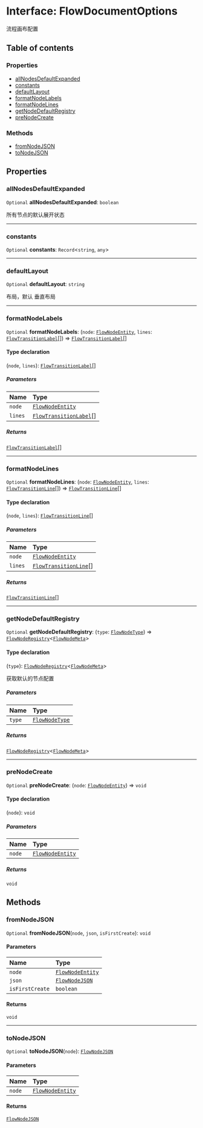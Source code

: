 # Interface: FlowDocumentOptions

流程画布配置

## Table of contents

### Properties

* [allNodesDefaultExpanded](/en/auto-docs/document/interfaces/FlowDocumentOptions.md#allnodesdefaultexpanded)
* [constants](/en/auto-docs/document/interfaces/FlowDocumentOptions.md#constants)
* [defaultLayout](/en/auto-docs/document/interfaces/FlowDocumentOptions.md#defaultlayout)
* [formatNodeLabels](/en/auto-docs/document/interfaces/FlowDocumentOptions.md#formatnodelabels)
* [formatNodeLines](/en/auto-docs/document/interfaces/FlowDocumentOptions.md#formatnodelines)
* [getNodeDefaultRegistry](/en/auto-docs/document/interfaces/FlowDocumentOptions.md#getnodedefaultregistry)
* [preNodeCreate](/en/auto-docs/document/interfaces/FlowDocumentOptions.md#prenodecreate)

### Methods

* [fromNodeJSON](/en/auto-docs/document/interfaces/FlowDocumentOptions.md#fromnodejson)
* [toNodeJSON](/en/auto-docs/document/interfaces/FlowDocumentOptions.md#tonodejson)

## Properties

### allNodesDefaultExpanded

`Optional` **allNodesDefaultExpanded**: `boolean`

所有节点的默认展开状态

***

### constants

`Optional` **constants**: `Record`<`string`, `any`>

***

### defaultLayout

`Optional` **defaultLayout**: `string`

布局，默认 垂直布局

***

### formatNodeLabels

`Optional` **formatNodeLabels**: (`node`: [`FlowNodeEntity`](/en/auto-docs/document/classes/FlowNodeEntity-1.md), `lines`: [`FlowTransitionLabel`](/en/auto-docs/document/interfaces/FlowTransitionLabel.md)\[]) => [`FlowTransitionLabel`](/en/auto-docs/document/interfaces/FlowTransitionLabel.md)\[]

#### Type declaration

(`node`, `lines`): [`FlowTransitionLabel`](/en/auto-docs/document/interfaces/FlowTransitionLabel.md)\[]

##### Parameters

| Name | Type |
| :------ | :------ |
| `node` | [`FlowNodeEntity`](/en/auto-docs/document/classes/FlowNodeEntity-1.md) |
| `lines` | [`FlowTransitionLabel`](/en/auto-docs/document/interfaces/FlowTransitionLabel.md)\[] |

##### Returns

[`FlowTransitionLabel`](/en/auto-docs/document/interfaces/FlowTransitionLabel.md)\[]

***

### formatNodeLines

`Optional` **formatNodeLines**: (`node`: [`FlowNodeEntity`](/en/auto-docs/document/classes/FlowNodeEntity-1.md), `lines`: [`FlowTransitionLine`](/en/auto-docs/document/interfaces/FlowTransitionLine.md)\[]) => [`FlowTransitionLine`](/en/auto-docs/document/interfaces/FlowTransitionLine.md)\[]

#### Type declaration

(`node`, `lines`): [`FlowTransitionLine`](/en/auto-docs/document/interfaces/FlowTransitionLine.md)\[]

##### Parameters

| Name | Type |
| :------ | :------ |
| `node` | [`FlowNodeEntity`](/en/auto-docs/document/classes/FlowNodeEntity-1.md) |
| `lines` | [`FlowTransitionLine`](/en/auto-docs/document/interfaces/FlowTransitionLine.md)\[] |

##### Returns

[`FlowTransitionLine`](/en/auto-docs/document/interfaces/FlowTransitionLine.md)\[]

***

### getNodeDefaultRegistry

`Optional` **getNodeDefaultRegistry**: (`type`: [`FlowNodeType`](/en/auto-docs/document/types/FlowNodeType.md)) => [`FlowNodeRegistry`](/en/auto-docs/document/interfaces/FlowNodeRegistry-1.md)<[`FlowNodeMeta`](/en/auto-docs/document/interfaces/FlowNodeMeta.md)>

#### Type declaration

(`type`): [`FlowNodeRegistry`](/en/auto-docs/document/interfaces/FlowNodeRegistry-1.md)<[`FlowNodeMeta`](/en/auto-docs/document/interfaces/FlowNodeMeta.md)>

获取默认的节点配置

##### Parameters

| Name | Type |
| :------ | :------ |
| `type` | [`FlowNodeType`](/en/auto-docs/document/types/FlowNodeType.md) |

##### Returns

[`FlowNodeRegistry`](/en/auto-docs/document/interfaces/FlowNodeRegistry-1.md)<[`FlowNodeMeta`](/en/auto-docs/document/interfaces/FlowNodeMeta.md)>

***

### preNodeCreate

`Optional` **preNodeCreate**: (`node`: [`FlowNodeEntity`](/en/auto-docs/document/classes/FlowNodeEntity-1.md)) => `void`

#### Type declaration

(`node`): `void`

##### Parameters

| Name | Type |
| :------ | :------ |
| `node` | [`FlowNodeEntity`](/en/auto-docs/document/classes/FlowNodeEntity-1.md) |

##### Returns

`void`

## Methods

### fromNodeJSON

`Optional` **fromNodeJSON**(`node`, `json`, `isFirstCreate`): `void`

#### Parameters

| Name | Type |
| :------ | :------ |
| `node` | [`FlowNodeEntity`](/en/auto-docs/document/classes/FlowNodeEntity-1.md) |
| `json` | [`FlowNodeJSON`](/en/auto-docs/document/interfaces/FlowNodeJSON.md) |
| `isFirstCreate` | `boolean` |

#### Returns

`void`

***

### toNodeJSON

`Optional` **toNodeJSON**(`node`): [`FlowNodeJSON`](/en/auto-docs/document/interfaces/FlowNodeJSON.md)

#### Parameters

| Name | Type |
| :------ | :------ |
| `node` | [`FlowNodeEntity`](/en/auto-docs/document/classes/FlowNodeEntity-1.md) |

#### Returns

[`FlowNodeJSON`](/en/auto-docs/document/interfaces/FlowNodeJSON.md)
